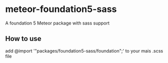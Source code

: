 meteor-foundation5-sass
=======================

A foundation 5 Meteor package with sass support


How to use
----------

add @import '"packages/foundation5-sass/foundation";' to your mais .scss file
